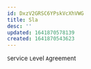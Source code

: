 ```yaml
---
id: DxzV2GRSC6YPskVcXhVWG
title: Sla
desc: ''
updated: 1641870578139
created: 1641870543623
---
```


`S`ervice `L`evel `A`greement
